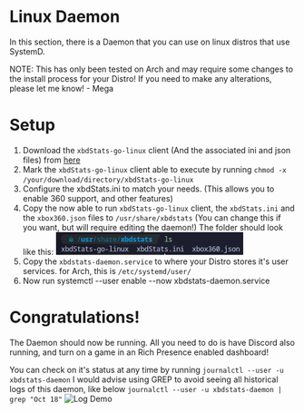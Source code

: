 # Linux Daemon

In this section, there is a Daemon that you can use on linux distros that use SystemD.

NOTE: This has only been tested on Arch and may require some changes to the install process for your Distro!
If you need to make any alterations, please let me know! - Mega

# Setup
1. Download the ```xbdStats-go-linux``` client (And the associated ini and json files) from [here](https://github.com/OfficialTeamUIX/Xbox-Discord-Rich-Presence/tree/main/xbdStats-go/Release)
2. Mark the ```xbdStats-go-linux``` client able to execute by running ```chmod -x /your/download/directory/xbdStats-go-linux```
3. Configure the xbdStats.ini to match your needs. (This allows you to enable 360 support, and other features)
4. Copy the now able to run ```xbdStats-go-linux``` client, the ```xbdStats.ini``` and the ```xbox360.json``` files to ```/usr/share/xbdstats``` (You can change this if you want, but will require editing the daemon!)
The folder should look like this:
![Folder](images/folder.png "Folder")
5. Copy the ```xbdstats-daemon.service``` to where your Distro stores it's user services. for Arch, this is ```/etc/systemd/user/```
6. Now run systemctl --user enable --now xbdstats-daemon.service

# Congratulations!
The Daemon should now be running.
All you need to do is have Discord also running, and turn on a game in an Rich Presence enabled dashboard!

You can check on it's status at any time by running ```journalctl --user -u xbdstats-daemon```
I would advise using GREP to avoid seeing all historical logs of this daemon, like below
```journalctl --user -u xbdstats-daemon | grep "Oct 18"```
![Log Demo](images/logs.png "Log Demo")

